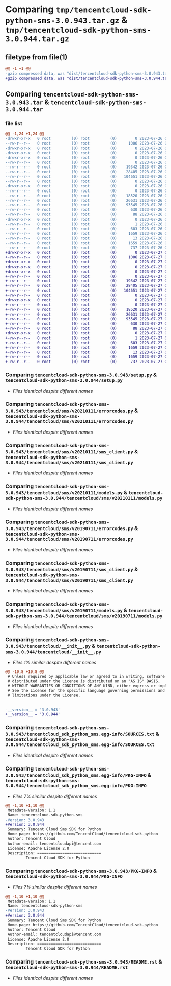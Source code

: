 # Comparing `tmp/tencentcloud-sdk-python-sms-3.0.943.tar.gz` & `tmp/tencentcloud-sdk-python-sms-3.0.944.tar.gz`

## filetype from file(1)

```diff
@@ -1 +1 @@
-gzip compressed data, was "dist/tencentcloud-sdk-python-sms-3.0.943.tar", last modified: Wed Jul 26 00:43:21 2023, max compression
+gzip compressed data, was "dist/tencentcloud-sdk-python-sms-3.0.944.tar", last modified: Thu Jul 27 02:22:10 2023, max compression
```

## Comparing `tencentcloud-sdk-python-sms-3.0.943.tar` & `tencentcloud-sdk-python-sms-3.0.944.tar`

### file list

```diff
@@ -1,24 +1,24 @@
-drwxr-xr-x   0 root         (0) root         (0)        0 2023-07-26 00:43:21.000000 tencentcloud-sdk-python-sms-3.0.943/
--rw-r--r--   0 root         (0) root         (0)     1006 2023-07-26 00:43:21.000000 tencentcloud-sdk-python-sms-3.0.943/setup.py
-drwxr-xr-x   0 root         (0) root         (0)        0 2023-07-26 00:43:21.000000 tencentcloud-sdk-python-sms-3.0.943/tencentcloud/
-drwxr-xr-x   0 root         (0) root         (0)        0 2023-07-26 00:43:21.000000 tencentcloud-sdk-python-sms-3.0.943/tencentcloud/sms/
-drwxr-xr-x   0 root         (0) root         (0)        0 2023-07-26 00:43:21.000000 tencentcloud-sdk-python-sms-3.0.943/tencentcloud/sms/v20210111/
--rw-r--r--   0 root         (0) root         (0)        0 2023-07-26 00:43:21.000000 tencentcloud-sdk-python-sms-3.0.943/tencentcloud/sms/v20210111/__init__.py
--rw-r--r--   0 root         (0) root         (0)    19342 2023-07-26 00:43:21.000000 tencentcloud-sdk-python-sms-3.0.943/tencentcloud/sms/v20210111/errorcodes.py
--rw-r--r--   0 root         (0) root         (0)    28405 2023-07-26 00:43:21.000000 tencentcloud-sdk-python-sms-3.0.943/tencentcloud/sms/v20210111/sms_client.py
--rw-r--r--   0 root         (0) root         (0)   104651 2023-07-26 00:43:21.000000 tencentcloud-sdk-python-sms-3.0.943/tencentcloud/sms/v20210111/models.py
--rw-r--r--   0 root         (0) root         (0)        0 2023-07-26 00:43:21.000000 tencentcloud-sdk-python-sms-3.0.943/tencentcloud/sms/__init__.py
-drwxr-xr-x   0 root         (0) root         (0)        0 2023-07-26 00:43:21.000000 tencentcloud-sdk-python-sms-3.0.943/tencentcloud/sms/v20190711/
--rw-r--r--   0 root         (0) root         (0)        0 2023-07-26 00:43:21.000000 tencentcloud-sdk-python-sms-3.0.943/tencentcloud/sms/v20190711/__init__.py
--rw-r--r--   0 root         (0) root         (0)    18520 2023-07-26 00:43:21.000000 tencentcloud-sdk-python-sms-3.0.943/tencentcloud/sms/v20190711/errorcodes.py
--rw-r--r--   0 root         (0) root         (0)    26631 2023-07-26 00:43:21.000000 tencentcloud-sdk-python-sms-3.0.943/tencentcloud/sms/v20190711/sms_client.py
--rw-r--r--   0 root         (0) root         (0)    93545 2023-07-26 00:43:21.000000 tencentcloud-sdk-python-sms-3.0.943/tencentcloud/sms/v20190711/models.py
--rw-r--r--   0 root         (0) root         (0)      630 2023-07-26 00:43:21.000000 tencentcloud-sdk-python-sms-3.0.943/tencentcloud/__init__.py
--rw-r--r--   0 root         (0) root         (0)       88 2023-07-26 00:43:21.000000 tencentcloud-sdk-python-sms-3.0.943/setup.cfg
-drwxr-xr-x   0 root         (0) root         (0)        0 2023-07-26 00:43:21.000000 tencentcloud-sdk-python-sms-3.0.943/tencentcloud_sdk_python_sms.egg-info/
--rw-r--r--   0 root         (0) root         (0)        1 2023-07-26 00:43:21.000000 tencentcloud-sdk-python-sms-3.0.943/tencentcloud_sdk_python_sms.egg-info/dependency_links.txt
--rw-r--r--   0 root         (0) root         (0)      603 2023-07-26 00:43:21.000000 tencentcloud-sdk-python-sms-3.0.943/tencentcloud_sdk_python_sms.egg-info/SOURCES.txt
--rw-r--r--   0 root         (0) root         (0)     1659 2023-07-26 00:43:21.000000 tencentcloud-sdk-python-sms-3.0.943/tencentcloud_sdk_python_sms.egg-info/PKG-INFO
--rw-r--r--   0 root         (0) root         (0)       13 2023-07-26 00:43:21.000000 tencentcloud-sdk-python-sms-3.0.943/tencentcloud_sdk_python_sms.egg-info/top_level.txt
--rw-r--r--   0 root         (0) root         (0)     1659 2023-07-26 00:43:21.000000 tencentcloud-sdk-python-sms-3.0.943/PKG-INFO
--rw-r--r--   0 root         (0) root         (0)      737 2023-07-26 00:43:21.000000 tencentcloud-sdk-python-sms-3.0.943/README.rst
+drwxr-xr-x   0 root         (0) root         (0)        0 2023-07-27 02:22:10.000000 tencentcloud-sdk-python-sms-3.0.944/
+-rw-r--r--   0 root         (0) root         (0)     1006 2023-07-27 02:22:10.000000 tencentcloud-sdk-python-sms-3.0.944/setup.py
+drwxr-xr-x   0 root         (0) root         (0)        0 2023-07-27 02:22:10.000000 tencentcloud-sdk-python-sms-3.0.944/tencentcloud/
+drwxr-xr-x   0 root         (0) root         (0)        0 2023-07-27 02:22:10.000000 tencentcloud-sdk-python-sms-3.0.944/tencentcloud/sms/
+drwxr-xr-x   0 root         (0) root         (0)        0 2023-07-27 02:22:10.000000 tencentcloud-sdk-python-sms-3.0.944/tencentcloud/sms/v20210111/
+-rw-r--r--   0 root         (0) root         (0)        0 2023-07-27 02:22:10.000000 tencentcloud-sdk-python-sms-3.0.944/tencentcloud/sms/v20210111/__init__.py
+-rw-r--r--   0 root         (0) root         (0)    19342 2023-07-27 02:22:10.000000 tencentcloud-sdk-python-sms-3.0.944/tencentcloud/sms/v20210111/errorcodes.py
+-rw-r--r--   0 root         (0) root         (0)    28405 2023-07-27 02:22:10.000000 tencentcloud-sdk-python-sms-3.0.944/tencentcloud/sms/v20210111/sms_client.py
+-rw-r--r--   0 root         (0) root         (0)   104651 2023-07-27 02:22:10.000000 tencentcloud-sdk-python-sms-3.0.944/tencentcloud/sms/v20210111/models.py
+-rw-r--r--   0 root         (0) root         (0)        0 2023-07-27 02:22:10.000000 tencentcloud-sdk-python-sms-3.0.944/tencentcloud/sms/__init__.py
+drwxr-xr-x   0 root         (0) root         (0)        0 2023-07-27 02:22:10.000000 tencentcloud-sdk-python-sms-3.0.944/tencentcloud/sms/v20190711/
+-rw-r--r--   0 root         (0) root         (0)        0 2023-07-27 02:22:10.000000 tencentcloud-sdk-python-sms-3.0.944/tencentcloud/sms/v20190711/__init__.py
+-rw-r--r--   0 root         (0) root         (0)    18520 2023-07-27 02:22:10.000000 tencentcloud-sdk-python-sms-3.0.944/tencentcloud/sms/v20190711/errorcodes.py
+-rw-r--r--   0 root         (0) root         (0)    26631 2023-07-27 02:22:10.000000 tencentcloud-sdk-python-sms-3.0.944/tencentcloud/sms/v20190711/sms_client.py
+-rw-r--r--   0 root         (0) root         (0)    93545 2023-07-27 02:22:10.000000 tencentcloud-sdk-python-sms-3.0.944/tencentcloud/sms/v20190711/models.py
+-rw-r--r--   0 root         (0) root         (0)      630 2023-07-27 02:22:10.000000 tencentcloud-sdk-python-sms-3.0.944/tencentcloud/__init__.py
+-rw-r--r--   0 root         (0) root         (0)       88 2023-07-27 02:22:10.000000 tencentcloud-sdk-python-sms-3.0.944/setup.cfg
+drwxr-xr-x   0 root         (0) root         (0)        0 2023-07-27 02:22:10.000000 tencentcloud-sdk-python-sms-3.0.944/tencentcloud_sdk_python_sms.egg-info/
+-rw-r--r--   0 root         (0) root         (0)        1 2023-07-27 02:22:10.000000 tencentcloud-sdk-python-sms-3.0.944/tencentcloud_sdk_python_sms.egg-info/dependency_links.txt
+-rw-r--r--   0 root         (0) root         (0)      603 2023-07-27 02:22:10.000000 tencentcloud-sdk-python-sms-3.0.944/tencentcloud_sdk_python_sms.egg-info/SOURCES.txt
+-rw-r--r--   0 root         (0) root         (0)     1659 2023-07-27 02:22:10.000000 tencentcloud-sdk-python-sms-3.0.944/tencentcloud_sdk_python_sms.egg-info/PKG-INFO
+-rw-r--r--   0 root         (0) root         (0)       13 2023-07-27 02:22:10.000000 tencentcloud-sdk-python-sms-3.0.944/tencentcloud_sdk_python_sms.egg-info/top_level.txt
+-rw-r--r--   0 root         (0) root         (0)     1659 2023-07-27 02:22:10.000000 tencentcloud-sdk-python-sms-3.0.944/PKG-INFO
+-rw-r--r--   0 root         (0) root         (0)      737 2023-07-27 02:22:10.000000 tencentcloud-sdk-python-sms-3.0.944/README.rst
```

### Comparing `tencentcloud-sdk-python-sms-3.0.943/setup.py` & `tencentcloud-sdk-python-sms-3.0.944/setup.py`

 * *Files identical despite different names*

### Comparing `tencentcloud-sdk-python-sms-3.0.943/tencentcloud/sms/v20210111/errorcodes.py` & `tencentcloud-sdk-python-sms-3.0.944/tencentcloud/sms/v20210111/errorcodes.py`

 * *Files identical despite different names*

### Comparing `tencentcloud-sdk-python-sms-3.0.943/tencentcloud/sms/v20210111/sms_client.py` & `tencentcloud-sdk-python-sms-3.0.944/tencentcloud/sms/v20210111/sms_client.py`

 * *Files identical despite different names*

### Comparing `tencentcloud-sdk-python-sms-3.0.943/tencentcloud/sms/v20210111/models.py` & `tencentcloud-sdk-python-sms-3.0.944/tencentcloud/sms/v20210111/models.py`

 * *Files identical despite different names*

### Comparing `tencentcloud-sdk-python-sms-3.0.943/tencentcloud/sms/v20190711/errorcodes.py` & `tencentcloud-sdk-python-sms-3.0.944/tencentcloud/sms/v20190711/errorcodes.py`

 * *Files identical despite different names*

### Comparing `tencentcloud-sdk-python-sms-3.0.943/tencentcloud/sms/v20190711/sms_client.py` & `tencentcloud-sdk-python-sms-3.0.944/tencentcloud/sms/v20190711/sms_client.py`

 * *Files identical despite different names*

### Comparing `tencentcloud-sdk-python-sms-3.0.943/tencentcloud/sms/v20190711/models.py` & `tencentcloud-sdk-python-sms-3.0.944/tencentcloud/sms/v20190711/models.py`

 * *Files identical despite different names*

### Comparing `tencentcloud-sdk-python-sms-3.0.943/tencentcloud/__init__.py` & `tencentcloud-sdk-python-sms-3.0.944/tencentcloud/__init__.py`

 * *Files 1% similar despite different names*

```diff
@@ -10,8 +10,8 @@
 # Unless required by applicable law or agreed to in writing, software
 # distributed under the License is distributed on an "AS IS" BASIS,
 # WITHOUT WARRANTIES OR CONDITIONS OF ANY KIND, either express or implied.
 # See the License for the specific language governing permissions and
 # limitations under the License.
 
 
-__version__ = '3.0.943'
+__version__ = '3.0.944'
```

### Comparing `tencentcloud-sdk-python-sms-3.0.943/tencentcloud_sdk_python_sms.egg-info/SOURCES.txt` & `tencentcloud-sdk-python-sms-3.0.944/tencentcloud_sdk_python_sms.egg-info/SOURCES.txt`

 * *Files identical despite different names*

### Comparing `tencentcloud-sdk-python-sms-3.0.943/tencentcloud_sdk_python_sms.egg-info/PKG-INFO` & `tencentcloud-sdk-python-sms-3.0.944/tencentcloud_sdk_python_sms.egg-info/PKG-INFO`

 * *Files 7% similar despite different names*

```diff
@@ -1,10 +1,10 @@
 Metadata-Version: 1.1
 Name: tencentcloud-sdk-python-sms
-Version: 3.0.943
+Version: 3.0.944
 Summary: Tencent Cloud Sms SDK for Python
 Home-page: https://github.com/TencentCloud/tencentcloud-sdk-python
 Author: Tencent Cloud
 Author-email: tencentcloudapi@tencent.com
 License: Apache License 2.0
 Description: ============================
         Tencent Cloud SDK for Python
```

### Comparing `tencentcloud-sdk-python-sms-3.0.943/PKG-INFO` & `tencentcloud-sdk-python-sms-3.0.944/PKG-INFO`

 * *Files 7% similar despite different names*

```diff
@@ -1,10 +1,10 @@
 Metadata-Version: 1.1
 Name: tencentcloud-sdk-python-sms
-Version: 3.0.943
+Version: 3.0.944
 Summary: Tencent Cloud Sms SDK for Python
 Home-page: https://github.com/TencentCloud/tencentcloud-sdk-python
 Author: Tencent Cloud
 Author-email: tencentcloudapi@tencent.com
 License: Apache License 2.0
 Description: ============================
         Tencent Cloud SDK for Python
```

### Comparing `tencentcloud-sdk-python-sms-3.0.943/README.rst` & `tencentcloud-sdk-python-sms-3.0.944/README.rst`

 * *Files identical despite different names*


